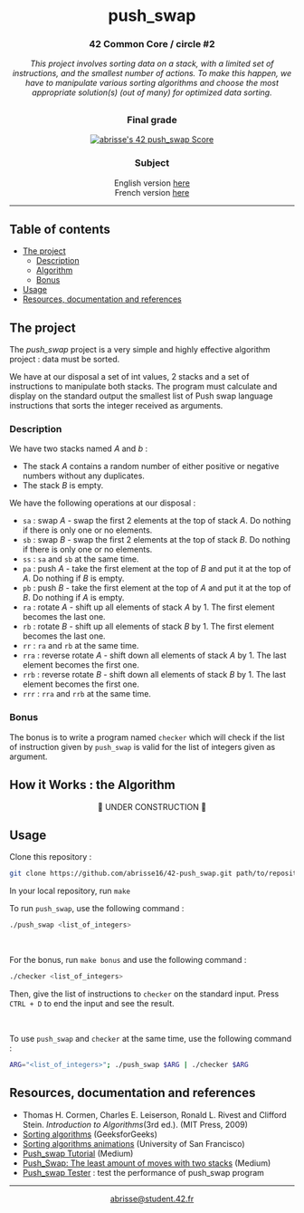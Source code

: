 <div align=center>

# push_swap

### 42 Common Core / circle #2
<i>This project involves sorting data on a stack, with a limited set of instructions, and the smallest number of actions. To make this happen, we have to manipulate various sorting algorithms and choose the most appropriate solution(s) (out of many) for optimized data sorting.</i>

##

### Final grade
[![abrisse's 42 push_swap Score](https://badge.nimon.fr/api/v2/clw51aj8x026501rzp5ef4x2f/project/2620561)](https://github.com/Nimon77/badge42)

### Subject
English version [here](https://github.com/abrisse16/42-subjects/blob/7385a594afd19b06ab40ed62b5e8c818d2d8bd21/push_swap-subject-v6.en.pdf)
<br>
French version [here](https://github.com/abrisse16/42-subjects/blob/7385a594afd19b06ab40ed62b5e8c818d2d8bd21/push_swap-subject-v6.fr.pdf)

</div>

---

## Table of contents

- [The project](#the-project)
	- [Description](#description)
	- [Algorithm](#algorithm)
	- [Bonus](#bonus)
- [Usage](#usage)
- [Resources, documentation and references](#resources-documentation-and-references)

## The project

The <i>push_swap</i> project is a very simple and highly effective algorithm project : data must be sorted.

We have at our disposal a set of int values, 2 stacks and a set of instructions to manipulate both stacks. The program must calculate and display on the standard output the smallest list of Push swap language instructions that sorts the integer received as arguments.

### Description

We have two stacks named <i>A</i> and <i>b</i> :
- The stack <i>A</i> contains a random number of either positive or negative numbers without any duplicates.
- The stack <i>B</i> is empty.

We have the following operations at our disposal :
- `sa` : swap <i>A</i> - swap the first 2 elements at the top of stack <i>A</i>. Do nothing if there is only one or no elements.
- `sb` : swap <i>B</i> - swap the first 2 elements at the top of stack <i>B</i>. Do nothing if there is only one or no elements.
- `ss` : `sa` and `sb` at the same time.
- `pa` : push <i>A</i> - take the first element at the top of <i>B</i> and put it at the top of <i>A</i>. Do nothing if <i>B</i> is empty.
- `pb` : push <i>B</i> - take the first element at the top of <i>A</i> and put it at the top of <i>B</i>. Do nothing if <i>A</i> is empty.
- `ra` : rotate <i>A</i> - shift up all elements of stack <i>A</i> by 1. The first element becomes the last one.
- `rb` : rotate <i>B</i> - shift up all elements of stack <i>B</i> by 1. The first element becomes the last one.
- `rr` : `ra` and `rb` at the same time.
- `rra` : reverse rotate <i>A</i> - shift down all elements of stack <i>A</i> by 1. The last element becomes the first one.
- `rrb` : reverse rotate <i>B</i> - shift down all elements of stack <i>B</i> by 1. The last element becomes the first one.
- `rrr` : `rra` and `rrb` at the same time.

### Bonus

The bonus is to write a program named `checker` which will check if the list of instruction given by `push_swap` is valid for the list of integers given as argument.


## How it Works : the Algorithm

<p align=center>
	🚧 UNDER CONSTRUCTION 🚧
</p>

## Usage

Clone this repository :

```sh
git clone https://github.com/abrisse16/42-push_swap.git path/to/repository
```

In your local repository, run `make`

To run `push_swap`, use the following command :

```sh
./push_swap <list_of_integers>
```

<br>

For the bonus, run `make bonus` and use the following command :

```sh
./checker <list_of_integers>
```

Then, give the list of instructions to `checker` on the standard input. Press `CTRL + D` to end the input and see the result.

<br>

To use `push_swap` and `checker` at the same time, use the following command :

```sh
ARG="<list_of_integers>"; ./push_swap $ARG | ./checker $ARG
```

## Resources, documentation and references

- Thomas H. Cormen, Charles E. Leiserson, Ronald L. Rivest and Clifford Stein. <i>Introduction to Algorithms</i>(3rd ed.). (MIT Press, 2009)
- [Sorting algorithms](https://www.geeksforgeeks.org/sorting-algorithms/) (GeeksforGeeks)
- [Sorting algorithms animations](https://www.cs.usfca.edu/~galles/visualization/ComparisonSort.html) (University of San Francisco)
- [Push_swap Tutorial](https://medium.com/nerd-for-tech/push-swap-tutorial-fa746e6aba1e) (Medium)
- [Push_Swap: The least amount of moves with two stacks](https://medium.com/@jamierobertdawson/push-swap-the-least-amount-of-moves-with-two-stacks-d1e76a71789a) (Medium)
- [Push_swap Tester](https://github.com/louisabricot/push_swap_tester) : test the performance of push_swap program

---
<div align=center>
	<a href="mailto:abrisse@student.42.fr">abrisse@student.42.fr</a>
</div>